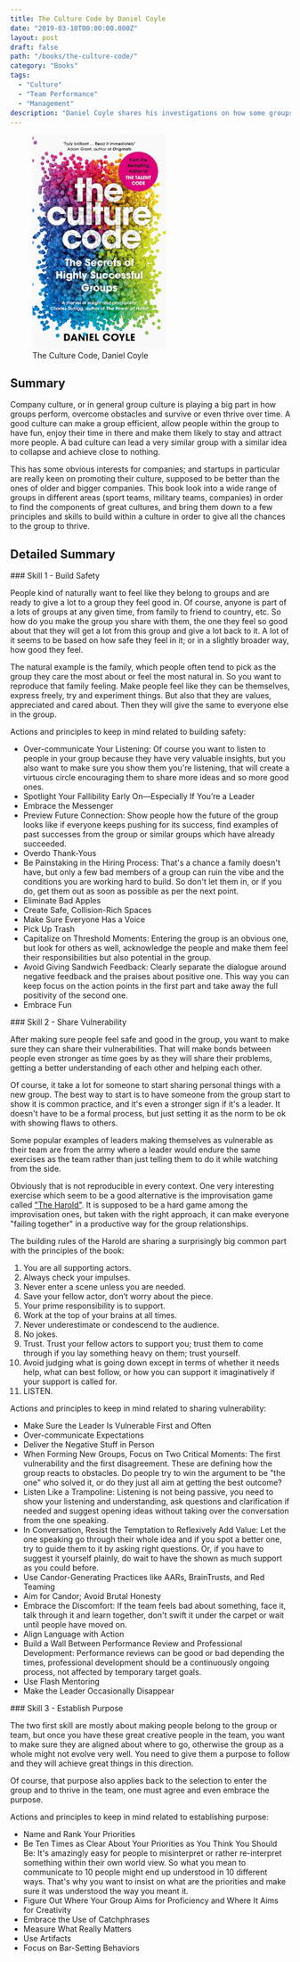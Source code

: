 ```yaml
---
title: The Culture Code by Daniel Coyle
date: "2019-03-10T00:00:00.000Z"
layout: post
draft: false
path: "/books/the-culture-code/"
category: "Books"
tags:
  - "Culture"
  - "Team Performance"
  - "Management"
description: "Daniel Coyle shares his investigations on how some groups end up performing great together and what are the shared characteristic between these successful groups."
---
```


<figure class="float-left" style="width: 240px">
  <img src="./the-culture-code-cover.jpg" alt="The Culture Code cover">
  <figcaption>The Culture Code, Daniel Coyle</figcaption>
</figure>

## Summary

Company culture, or in general group culture is playing a big part in how groups perform, overcome obstacles and survive or even thrive over time. A good culture can make a group efficient, allow people within the group to have fun, enjoy their time in there and make them likely to stay and attract more people. A bad culture can lead a very similar group with a similar idea to collapse and achieve close to nothing.

This has some obvious interests for companies; and startups in particular are really keen on promoting their culture, supposed to be better than the ones of older and bigger companies. This book look into a wide range of groups in different areas (sport teams, military teams, companies) in order to find the components of great cultures, and bring them down to a few principles and skills to build within a culture in order to give all the chances to the group to thrive.

## Detailed Summary

### Skill 1 - Build Safety

People kind of naturally want to feel like they belong to groups and are ready to give a lot to a group they feel good in. Of course, anyone is part of a lots of groups at any given time, from family to friend to country, etc. So how do you make the group you share with them, the one they feel so good about that they will get a lot from this group and give a lot back to it. A lot of it seems to be based on how safe they feel in it; or in a slightly broader way, how good they feel.

The natural example is the family, which people often tend to pick as the group they care the most about or feel the most natural in. So you want to reproduce that family feeling. Make people feel like they can be themselves, express freely, try and experiment things. But also that they are values, appreciated and cared about. Then they will give the same to everyone else in the group.

Actions and principles to keep in mind related to building safety:

- Over-communicate Your Listening: Of course you want to listen to people in your group because they have very valuable insights, but you also want to make sure you show them you're listening, that will create a virtuous circle encouraging them to share more ideas and so more good ones.
- Spotlight Your Fallibility Early On—Especially If You’re a Leader
- Embrace the Messenger
- Preview Future Connection: Show people how the future of the group looks like if everyone keeps pushing for its success, find examples of past successes from the group or similar groups which have already succeeded.
- Overdo Thank-Yous
- Be Painstaking in the Hiring Process: That's a chance a family doesn't have, but only a few bad members of a group can ruin the vibe and the conditions you are working hard to build. So don't let them in, or if you do, get them out as soon as possible as per the next point.
- Eliminate Bad Apples
- Create Safe, Collision-Rich Spaces
- Make Sure Everyone Has a Voice
- Pick Up Trash
- Capitalize on Threshold Moments: Entering the group is an obvious one, but look for others as well, acknowledge the people and make them feel their responsibilities but also potential in the group.
- Avoid Giving Sandwich Feedback: Clearly separate the dialogue around negative feedback and the praises about positive one. This way you can keep focus on the action points in the first part and take away the full positivity of the second one.
- Embrace Fun

### Skill 2 - Share Vulnerability

After making sure people feel safe and good in the group, you want to make sure they can share their vulnerabilities. That will make bonds between people even stronger as time goes by as they will share their problems, getting a better understanding of each other and helping each other.

Of course, it take a lot for someone to start sharing personal things with a new group. The best way to start is to have someone from the group start to show it is common practice, and it's even a stronger sign if it's a leader. It doesn't have to be a formal process, but just setting it as the norm to be ok with showing flaws to others.

Some popular examples of leaders making themselves as vulnerable as their team are from the army where a leader would endure the same exercises as the team rather than just telling them to do it while watching from the side.

Obviously that is not reproducible in every context. One very interesting exercise which seem to be a good alternative is the improvisation game called <a href="https://en.wikipedia.org/wiki/Harold_(improvisation)" target="_blank">"The Harold"</a>. It is supposed to be a hard game among the improvisation ones, but taken with the right approach, it can make everyone "failing together" in a productive way for the group relationships.

The building rules of the Harold are sharing a surprisingly big common part with the principles of the book:

1. You are all supporting actors.
2. Always check your impulses.
3. Never enter a scene unless you are needed.
4. Save your fellow actor, don’t worry about the piece.
5. Your prime responsibility is to support.
6. Work at the top of your brains at all times.
7. Never underestimate or condescend to the audience.
8. No jokes.
9. Trust. Trust your fellow actors to support you; trust them to come through if you lay something heavy on them; trust yourself.
10. Avoid judging what is going down except in terms of whether it needs help, what can best follow, or how you can support it imaginatively if your support is called for.
11. LISTEN.

Actions and principles to keep in mind related to sharing vulnerability:

- Make Sure the Leader Is Vulnerable First and Often
- Over-communicate Expectations
- Deliver the Negative Stuff in Person
- When Forming New Groups, Focus on Two Critical Moments: The first vulnerability and the first disagreement. These are defining how the group reacts to obstacles. Do people try to win the argument to be "the one" who solved it, or do they just all aim at getting the best outcome?
- Listen Like a Trampoline: Listening is not being passive, you need to show your listening and understanding, ask questions and clarification if needed and suggest opening ideas without taking over the conversation from the one speaking.
- In Conversation, Resist the Temptation to Reflexively Add Value: Let the one speaking go through their whole idea and if you spot a better one, try to guide them to it by asking right questions. Or, if you have to suggest it yourself plainly, do wait to have the shown as much support as you could before.
- Use Candor-Generating Practices like AARs, BrainTrusts, and Red Teaming
- Aim for Candor; Avoid Brutal Honesty
- Embrace the Discomfort: If the team feels bad about something, face it, talk through it and learn together, don't swift it under the carpet or wait until people have moved on.
- Align Language with Action
- Build a Wall Between Performance Review and Professional Development: Performance reviews can be good or bad depending the times, professional development should be a continuously ongoing process, not affected by temporary target goals.
- Use Flash Mentoring
- Make the Leader Occasionally Disappear

### Skill 3 - Establish Purpose

The two first skill are mostly about making people belong to the group or team, but once you have these great creative people in the team, you want to make sure they are aligned about where to go, otherwise the group as a whole might not evolve very well. You need to give them a purpose to follow and they will achieve great things in this direction.

Of course, that purpose also applies back to the selection to enter the group and to thrive in the team, one must agree and even embrace the purpose.

Actions and principles to keep in mind related to establishing purpose:

- Name and Rank Your Priorities
- Be Ten Times as Clear About Your Priorities as You Think You Should Be: It's amazingly easy for people to misinterpret or rather re-interpret something within their own world view. So what you mean to communicate to 10 people might end up understood in 10 different ways. That's why you want to insist on what are the priorities and make sure it was understood the way you meant it.
- Figure Out Where Your Group Aims for Proficiency and Where It Aims for Creativity
- Embrace the Use of Catchphrases
- Measure What Really Matters
- Use Artifacts
- Focus on Bar-Setting Behaviors
